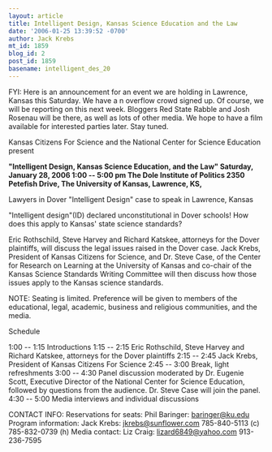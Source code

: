 ```yaml
---
layout: article
title: Intelligent Design, Kansas Science Education and the Law
date: '2006-01-25 13:39:52 -0700'
author: Jack Krebs
mt_id: 1859
blog_id: 2
post_id: 1859
basename: intelligent_des_20
---
```

FYI: Here is an announcement for an event we are holding in Lawrence, Kansas this Saturday.  We have a n overflow crowd signed up.  Of course, we will be reporting on this next week.  Bloggers Red State Rabble and Josh Rosenau will be there, as well as lots of other media.  We hope to have a film available for interested parties later.  Stay tuned.

Kansas Citizens For Science and the National Center for Science Education present 

**"Intelligent Design, Kansas Science Education, and the Law"
Saturday, January 28, 2006
1:00 -- 5:00 pm
The Dole Institute of Politics
2350 Petefish Drive, The University of Kansas, Lawrence, KS,**

Lawyers in Dover "Intelligent Design" case to speak in Lawrence, Kansas

"Intelligent design"(ID) declared unconstitutional in Dover schools!
How does this apply to Kansas' state science standards?

Eric Rothschild, Steve Harvey and Richard Katskee, attorneys for the Dover plaintiffs, will discuss the legal issues raised in the Dover case.  Jack Krebs, President of Kansas Citizens for Science, and Dr. Steve Case, of the Center for Research on Learning at the University of Kansas and co-chair of the Kansas Science Standards Writing Committee will then discuss how those issues apply to the Kansas science standards.

NOTE: Seating is limited. Preference will be given to members of the educational, legal, academic, business and religious communities, and the media.

Schedule 

1:00 -- 1:15	Introductions
1:15 -- 2:15	Eric Rothschild, Steve Harvey and Richard Katskee, attorneys for the Dover plaintiffs
2:15 -- 2:45	Jack Krebs, President of Kansas Citizens For Science
2:45 -- 3:00	Break, light refreshments
3:00 -- 4:30	Panel discussion moderated by Dr. Eugenie Scott, Executive Director of the National Center for Science Education, followed by questions from the audience.  Dr. Steve Case will join the panel.
4:30 -- 5:00 	Media interviews and individual discussions

CONTACT INFO:
Reservations for seats:   Phil Baringer: baringer@ku.edu
Program information: 	Jack Krebs: jkrebs@sunflower.com  785-840-5113 (c) 785-832-0739 (h)
Media contact: 	Liz Craig: lizard6849@yahoo.com  913-236-7595
